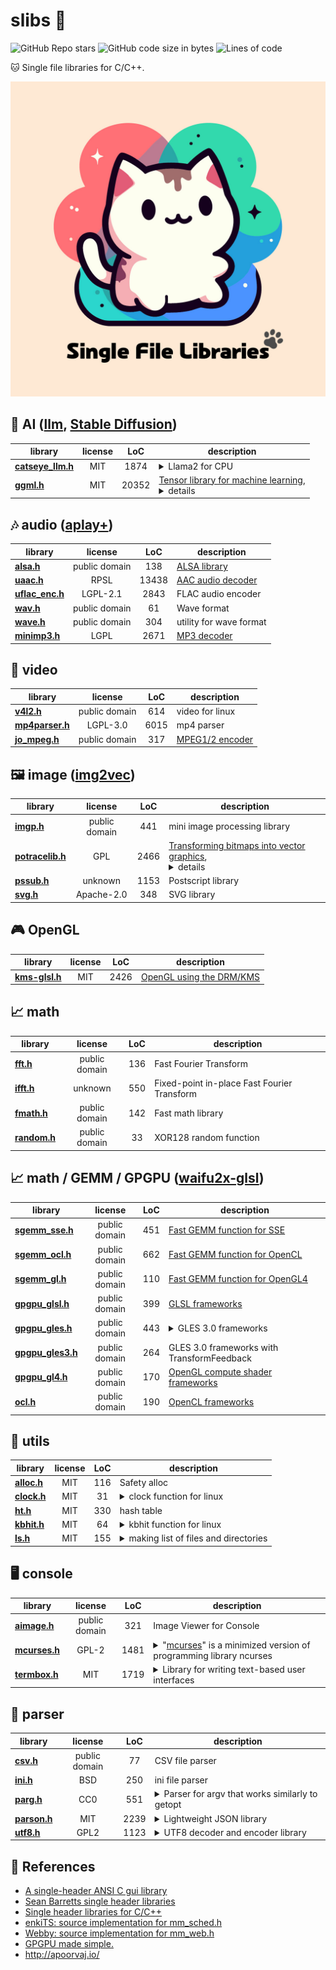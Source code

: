# slibs 🐾

![GitHub Repo stars](https://img.shields.io/github/stars/yui0/slibs?style=social)
![GitHub code size in bytes](https://img.shields.io/github/languages/code-size/yui0/slibs)
![Lines of code](https://img.shields.io/tokei/lines/github/yui0/slibs)

🐱 Single file libraries for C/C++.

![Logo](slibs.jpeg)

## 💎 AI ([llm](https://github.com/yui0/slibs/tree/master/catseye), [Stable Diffusion](https://github.com/yui0/slibs/tree/master/ggml/stable-diffusion))
| library                                                               | license              |  LoC  | description
| --------------------------------------------------------------------- |:--------------------:|:-----:| -----------
| **[catseye_llm.h](catseye/catseye_llm.h)**                            | MIT                  |  1874 | <details><summary>Llama2 for CPU</summary>[Llama2](https://github.com/yui0/slibs/tree/master/catseye), [catseye](https://github.com/yui0/catseye)</details>
| **[ggml.h](ggml/ggml.h)**                                             | MIT                  | 20352 | [Tensor library for machine learning](https://github.com/ggerganov/ggml), <details><summary>details</summary>[GGML](https://github.com/yui0/slibs/tree/master/ggml), [Llama 2](https://github.com/yui0/slibs/tree/master/ggml/llama), [RedPajama](https://github.com/yui0/slibs/tree/master/ggml/redpajama), [Stable Diffusion](https://github.com/yui0/slibs/tree/master/ggml/stable-diffusion)</details>

## 🎶 audio ([aplay+](https://github.com/yui0/aplay-))
| library                                                               | license              |  LoC  | description
| --------------------------------------------------------------------- |:--------------------:|:-----:| -----------
| **[alsa.h](alsa.h)**                                                  | public domain        |   138 | [ALSA library](https://github.com/yui0/aplay-)
| **[uaac.h](uaac.h)**                                                  | RPSL                 | 13438 | [AAC audio decoder](https://github.com/yui0/aplay-)
| **[uflac_enc.h](uflac_enc.h)**                                        | LGPL-2.1             |  2843 | FLAC audio encoder
| **[wav.h](wav.h)**                                                    | public domain        |    61 | Wave format
| **[wave.h](wave.h)**                                                  | public domain        |   304 | utility for wave format
| **[minimp3.h](minimp3.h)**                                            | LGPL                 |  2671 | [MP3 decoder](https://oldforum.puppylinux.com/viewtopic.php?t=59417)

## 🎥 video
| library                                                               | license              |  LoC  | description
| --------------------------------------------------------------------- |:--------------------:|:-----:| -----------
| **[v4l2.h](v4l2.h)**                                                  | public domain        |   614 | video for linux
| **[mp4parser.h](mp4parser.h)**                                        | LGPL-3.0             |  6015 | mp4 parser
| **[jo_mpeg.h](jo_mpeg.h)**                                            | public domain        |   317 | [MPEG1/2 encoder](http://www.jonolick.com/home/mpeg-video-writer)

## 🖼 image ([img2vec](https://github.com/yui0/img2vec))
| library                                                               | license              |  LoC  | description
| --------------------------------------------------------------------- |:--------------------:|:-----:| -----------
| **[imgp.h](imgp.h)**                                                  | public domain        |   441 | mini image processing library
| **[potracelib.h](potracelib.h)**                                      | GPL                  |  2466 | [Transforming bitmaps into vector graphics](http://potrace.sourceforge.net/), <details><summary>details</summary>[Document](http://potrace.sourceforge.net/potracelib.pdf), [Example](https://github.com/yui0/img2vec)</details>
| **[pssub.h](pssub.h)**                                                | unknown              |  1153 | Postscript library
| **[svg.h](svg.h)**                                                    | Apache-2.0           |   348 | SVG library

## 🎮 OpenGL
| library                                                               | license              |  LoC  | description
| --------------------------------------------------------------------- |:--------------------:|:-----:| -----------
| **[kms-glsl.h](kms-glsl.h)**                                          | MIT                  |  2426 | [OpenGL using the DRM/KMS](https://ttt.io/glsl-raspberry-pi)

## 📈 math
| library                                                               | license              |  LoC  | description
| --------------------------------------------------------------------- |:--------------------:|:-----:| -----------
| **[fft.h](fft.h)**                                                    | public domain        |   136 | Fast Fourier Transform
| **[ifft.h](ifft.h)**                                                  | unknown              |   550 | Fixed-point in-place Fast Fourier Transform
| **[fmath.h](fmath.h)**                                                | public domain        |   142 | Fast math library
| **[random.h](random.h)**                                              | public domain        |    33 | XOR128 random function

## 📈 math / GEMM / GPGPU ([waifu2x-glsl](https://github.com/yui0/waifu2x-glsl))
| library                                                               | license              |  LoC  | description
| --------------------------------------------------------------------- |:--------------------:|:-----:| -----------
| **[sgemm_sse.h](sgemm_sse.h)**                                        | public domain        |   451 | [Fast GEMM function for SSE](https://github.com/yui0/ugemm)
| **[sgemm_ocl.h](sgemm_ocl.h)**                                        | public domain        |   662 | [Fast GEMM function for OpenCL](https://github.com/yui0/ugemm)
| **[sgemm_gl.h](sgemm_gl.h)**                                          | public domain        |   110 | [Fast GEMM function for OpenGL4](https://github.com/yui0/ugemm)
| **[gpgpu_glsl.h](gpgpu_glsl.h)**                                      | public domain        |   399 | [GLSL frameworks](https://github.com/yui0/waifu2x-glsl)
| **[gpgpu_gles.h](gpgpu_gles.h)**                                      | public domain        |   443 | <details><summary>GLES 3.0 frameworks</summary>[Example](gpgpu_gles_matmul.c)</details>
| **[gpgpu_gles3.h](gpgpu_gles3.h)**                                    | public domain        |   264 | GLES 3.0 frameworks with TransformFeedback
| **[gpgpu_gl4.h](gpgpu_gl4.h)**                                        | public domain        |   170 | [OpenGL compute shader frameworks](https://github.com/yui0/waifu2x-glsl)
| **[ocl.h](ocl.h)**                                                    | public domain        |   190 | [OpenCL frameworks](https://github.com/yui0/waifu2x-ocl)

## 🔧 utils
| library                                                               | license              |  LoC  | description
| --------------------------------------------------------------------- |:--------------------:|:-----:| -----------
| **[alloc.h](alloc.h)**                                                | MIT                  |   116 | Safety alloc
| **[clock.h](clock.h)**                                                | MIT                  |    31 | <details><summary>clock function for linux</summary>[ref.](https://github.com/yui0/waifu2x-glsl)</details>
| **[ht.h](ht.h)**                                                      | MIT                  |   330 | hash table
| **[kbhit.h](kbhit.h)**                                                | MIT                  |    64 | <details><summary>kbhit function for linux</summary>[ref.](https://github.com/yui0/aplay-)</details>
| **[ls.h](ls.h)**                                                      | MIT                  |   155 | <details><summary>making list of files and directories</summary>[ref.](https://github.com/yui0/aplay-)</details>

## 🖥 console
| library                                                               | license              |  LoC  | description
| --------------------------------------------------------------------- |:--------------------:|:-----:| -----------
| **[aimage.h](aimage.h)**                                              | public domain        |   321 | Image Viewer for Console
| **[mcurses.h](mcurses.h)**                                            | GPL-2                |  1481 | <details><summary>"[mcurses](https://github.com/ChrisMicro/mcurses)" is a minimized version of programming library ncurses</summary>[ref.](https://github.com/yui0/aplay-)</details>
| **[termbox.h](termbox.h)**                                            | MIT                  |  1719 | <details><summary>Library for writing text-based user interfaces</summary>[ref.](https://github.com/nsf/termbox)</details>

## 📝 parser
| library                                                               | license              |  LoC  | description
| --------------------------------------------------------------------- |:--------------------:|:-----:| -----------
| **[csv.h](csv.h)**                                                    | public domain        |    77 | CSV file parser
| **[ini.h](ini.h)**                                                    | BSD                  |   250 | ini file parser
| **[parg.h](parg.h)**                                                  | CC0                  |   551 | <details><summary>Parser for argv that works similarly to getopt</summary>[ref.](https://github.com/jibsen/parg)</details>
| **[parson.h](parson.h)**                                              | MIT                  |  2239 | <details><summary>Lightweight JSON library</summary>[ref.](https://github.com/kgabis/parson)</details>
| **[utf8.h](utf8.h)**                                                  | GPL2                 |  1123 | <details><summary>UTF8 decoder and encoder library</summary>[ref.](http://www.ne.jp/asahi/maoyam/hp/UTF-8)</details>

## 📖 References
- [A single-header ANSI C gui library](https://github.com/vurtun/nuklear)
- [Sean Barretts single header libraries](https://github.com/nothings/single_file_libs)
- [Single header libraries for C/C++](https://github.com/vurtun/mmx)
- [enkiTS: source implementation for mm_sched.h](https://github.com/dougbinks/enkiTS)
- [Webby: source implementation for mm_web.h](https://github.com/deplinenoise/webby)
- [GPGPU made simple.](https://github.com/turbo/js)
- http://apoorvaj.io/
